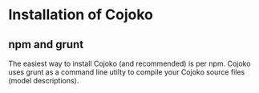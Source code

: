 # Installation of Cojoko

## npm and grunt

The easiest way to install Cojoko (and recommended) is per npm. Cojoko uses grunt as a command line utilty to compile your Cojoko source files (model descriptions). 